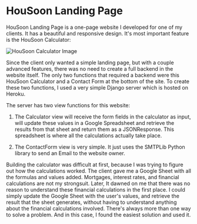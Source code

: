# HouSoon Landing Page
HouSoon Landing Page is a one-page website I developed for one of my clients. It has a beautiful and responsive design. It's most important feature is the HouSoon Calculator:

![HouSoon Calculator Image](https://i.postimg.cc/k46JGfWT/image.png)

Since the client only wanted a simple landing page, but with a couple advanced features, there was no need to create a full backend in the website itself. The only two functions that required a backend were this HouSoon Calculator and a Contact Form at the bottom of the site. To create these two functions, I used a very simple Django server which is hosted on Heroku.

The server has two view functions for this website:
1. The Calculator view will receive the form fields in the calculator as input, will update these values in a Google Spreadsheet and retrieve the results from that sheet and return them as a JSONResponse. This spreadsheet is where all the calculations actually take place.

2. The ContactForm view is very simple. It just uses the SMTPLib Python library to send an Email to the website owner.

Building the calculator was difficult at first, because I was trying to figure out how the calculations worked. The client gave me a Google Sheet with all the formulas and values added. Mortgages, interest rates, and financial calculations are not my strongsuit. Later, It dawned on me that there was no reason to understand these financial calculations in the first place. I could simply update the Google Sheet with the user's values, and retrieve the result that the sheet generates, without having to understand anything about the financial calculations involved.
There's always more than one way to solve a problem. And in this case, I found the easiest solution and used it. 
 
